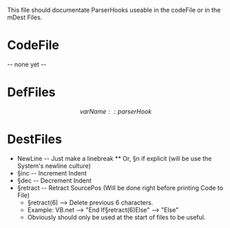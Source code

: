 This file should documentate ParserHooks useable in the codeFile or in the mDest Files.


# CodeFile #
-- none yet --

# DefFiles #
$$varName::parserHook$$

# DestFiles #
* NewLine -- Just make a linebreak
** Or, §n if explicit (will be use the System's newline culture)
* §inc -- Increment Indent
* §dec -- Decrement Indent
* §retract -- Retract SourcePos (Will be done right before printing Code to File)
  * §retract(6) --> Delete previous 6 characters. 
  * Example: VB.net --> "End If§retract(6)Else" --> "Else"
  * Obviously should only be used at the start of files to be useful.
